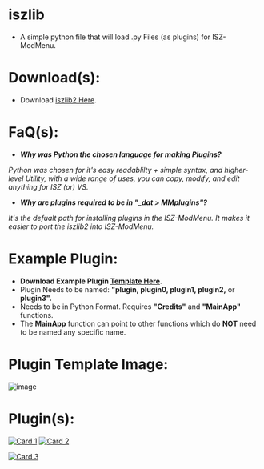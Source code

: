 # iszlib
- A simple python file that will load .py Files (as plugins) for ISZ-ModMenu.

# Download(s):
- Download [iszlib2 Here](https://github.com/Cracko298/iszlib/releases/download/v1.0.0/iszlib2.exe).

# FaQ(s):
- ***Why was Python the chosen language for making Plugins?***

*Python was chosen for it's easy readablilty + simple syntax, and higher-level Utility, with a wide range of uses, you can copy, modify, and edit anything for ISZ (or) VS.*

- ***Why are plugins required to be in "_dat > MMplugins"?***

*It's the defualt path for installing plugins in the ISZ-ModMenu. It makes it easier to port the iszlib2 into ISZ-ModMenu.*


# Example Plugin:
- **Download Example Plugin [Template Here](https://github.com/Cracko298/iszlib/releases/download/v1.0.0/pluginTemplate.py).**
- Plugin Needs to be named: **"plugin, plugin0, plugin1, plugin2,** or **plugin3".**
- Needs to be in Python Format. Requires **"Credits"** and **"MainApp"** functions.
- The **MainApp** function can point to other functions which do **NOT** need to be named any specific name.

# Plugin Template Image:
![image](https://github.com/Cracko298/iszlib/assets/78656905/c642b8f4-e1cd-461f-9530-55b104c4e8df)

# Plugin(s):

[![Card 1](https://github-readme-stats.vercel.app/api/pin/?username=YT-Toaster&repo=Better-Plugin-Folder&show_icons=true&theme=dark)](https://github.com/YT-Toaster/Better-Plugin-Folder)
[![Card 2](https://github-readme-stats.vercel.app/api/pin/?username=ISZ-Hacker-Organization&repo=ISPatch-Plugin&show_icons=true&theme=dark)](https://github.com/ISZ-Hacker-Organization/ISPatch-Plugin)

[![Card 3](https://github-readme-stats.vercel.app/api/pin/?username=ISZ-Hacker-Organization&repo=WTSM-Plugin&show_icons=true&theme=dark)](https://github.com/ISZ-Hacker-Organization/WTSM-Plugin)
